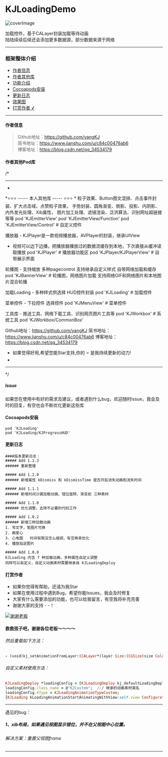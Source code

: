 # KJLoadingDemo
![coverImage](https://upload-images.jianshu.io/upload_images/1933747-b7e843a01999b9a9.jpg?imageMogr2/auto-orient/strip%7CimageView2/2/w/1240)

加载控件，基于CALayer封装加载等待动画  
陆陆续续后续还会添加更多数据源，部分数据来源于网络    

----------------------------------------
### 框架整体介绍
* [作者信息](#作者信息)
* [作者其他库](#作者其他库)
* [功能介绍](#功能介绍)
* [Cocoapods安装](#Cocoapods安装)
* [更新日志](#更新日志)
* [效果图](#效果图)
* [打赏作者 &radic;](#打赏作者)

----------------------------------------

#### <a id="作者信息"></a>作者信息
> Github地址：https://github.com/yangKJ  
> 简书地址：https://www.jianshu.com/u/c84c00476ab6  
> 博客地址：https://blog.csdn.net/qq_34534179  


#### <a id="作者其他库"></a>作者其他Pod库
/*
*********************************************************************************
*
*⭐️⭐️⭐️ ----- 本人其他库 ----- ⭐️⭐️⭐️
*
 粒子效果、Button图文混排、点击事件封装、扩大点击域、点赞粒子效果，
 手势封装、圆角渐变、倒影、投影、内阴影、内外发光处理、Xib属性，
 图片加工处理、滤镜渲染、泛洪算法、识别网址超链接等等
 pod 'KJEmitterView'
 pod 'KJEmitterView/Function'
 pod 'KJEmitterView/Control' # 自定义控件
 
 播放器 - KJPlayer是一款视频播放器，AVPlayer的封装，继承UIView
 - 视频可以边下边播，把播放器播放过的数据流缓存到本地，下次直接从缓冲读取播放
 pod 'KJPlayer'  # 播放器功能区
 pod 'KJPlayer/KJPlayerView'  # 自带展示界面
 
 轮播图 - 支持缩放 多种pagecontrol 支持继承自定义样式 自带网络加载和缓存
 pod 'KJBannerView'  # 轮播图，网络图片加载 支持网络GIF和网络图片和本地图片混合轮播
 
 加载Loading - 多种样式供选择 HUD控件封装
 pod 'KJLoading' # 加载控件
 
 菜单控件 - 下拉控件 选择控件
 pod 'KJMenuView' # 菜单控件
 
 工具库 - 推送工具、网络下载工具、识别网页图片工具等
 pod 'KJWorkbox' # 系统工具
 pod 'KJWorkbox/CommonBox'
 
 Github地址：https://github.com/yangKJ
 简书地址：https://www.jianshu.com/u/c84c00476ab6
 博客地址：https://blog.csdn.net/qq_34534179
 
 * 如果觉得好用,希望您能Star支持,你的 ⭐️ 是我持续更新的动力!
 *
 *********************************************************************************
 */
 
##### Issue
如果您在使用中有好的需求及建议，或者遇到什么bug，欢迎随时issue，我会及时的回复，有空也会不断优化更新这些库

#### <a id="Cocoapods安装"></a>Cocoapods安装
```
pod 'KJLoading'
pod 'KJLoading/KJProgressHUD'
```
#### <a id="更新日志"></a>更新日志
```
####版本更新日志：
##### Add 1.2.3
###### 重新整理

##### Add 1.2.0
###### 新增属性 kDismiss 和 kDismissTime 是否开启消失动画和消失时间

##### Add 1.1.1
###### 新增时间沙漏加载动画、错位旋转、渐变蛇 三种素材

##### Add 1.1.0
###### 优化调整，去除不必要的代码工作

##### Add 1.0.2
###### 新增三种加载动画    
1. 写文字，笔图片可换    
2. 画爱心    
3. 心电图   时间有限没怎么细调，有空再来优化    
4. 播放指定图片    

##### Add 1.0.0
KJLoading 内含 7 种加载动画，多种属性自定义调整    
同样可以自定义，自定义动画素材需要继承自 KJLoadingDeploy   
```

#### <a id="打赏作者"></a>打赏作者
* 如果你觉得有帮助，还请为我Star
* 如果在使用过程中遇到Bug，希望你能Issues，我会及时修复
* 大家有什么需要添加的功能，也可以给我留言，有空我将补充完善
* 谢谢大家的支持 - -！

[![谢谢老板](https://upload-images.jianshu.io/upload_images/1933747-879572df848f758a.png?imageMogr2/auto-orient/strip%7CimageView2/2/w/1240)](https://github.com/yangKJ/KJPlayerDemo)


#### 救救孩子吧，谢谢各位老板～～～～

###### 然后重载如下方法：

```ruby
- (void)kj_setAnimationFromLayer:(CALayer*)layer Size:(CGSize)size Color:(UIColor*)tintColor
```
###### 自定义素材使用方法：

```ruby
KJLoadingDeploy *loadingConfig = [KJLoadingDeploy kj_defaultLoadingDeploy];
loadingConfig.class_name = @"KJCustom";  /// 继承的动画素材类名
loadingConfig.kType = KJLoadingAnimationTypeCustom;
[KJLoading kLoadingAnimationStartAnimatingWithView:self.view Configuration:loadingConfig];
```
---
遇见的bug：
##### 1、xib布局，如果遇见视图显示错位，并不在父视图中心位置。
###### 解决方案：重置父视图frame

---
